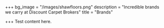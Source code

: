 +++
bg_image = "/images/shawfloors.png"
description = "Incredible brands we carry at Discount Carpet Brokers"
title = "Brands"

+++
Test content here.